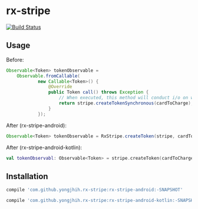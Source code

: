 # rx-stripe

[![Build Status](https://api.travis-ci.org/yongjhih/rx-stripe.svg?branch=master)](https://travis-ci.org/yongjhih/rx-stripe)

## Usage

Before:

```java
Observable<Token> tokenObservable =
    Observable.fromCallable(
            new Callable<Token>() {
                @Override
                public Token call() throws Exception {
                    // When executed, this method will conduct i/o on whatever thread it is run on
                    return stripe.createTokenSynchronous(cardToCharge);
                }
            });
```

After (rx-stripe-android):

```java
Observable<Token> tokenObservable = RxStripe.createToken(stripe, cardToCharge);
```

After (rx-stripe-android-kotlin):

```kotlin
val tokenObservabl: Observable<Token> = stripe.createToken(cardToCharge);
```

## Installation

```gradle
compile 'com.github.yongjhih.rx-stripe:rx-stripe-android:-SNAPSHOT'
```

```gradle
compile 'com.github.yongjhih.rx-stripe:rx-stripe-android-kotlin:-SNAPSHOT'
```
